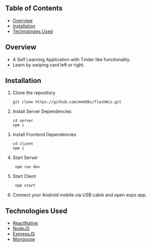 ﻿## Table of Contents

- [Overview](#overview)
- [Installation](#installation)
- [Technologies Used](#technologies-used)

## Overview
- A Self Learning Application with Tinder like functionality.
- Learn by swiping card left or right.

## Installation

1. Clone the repository
   ```
   git clone https://github.com/m4dd0c/flashWiz.git
   ```
2. Install Server Dependencies
   ```
   cd server
   npm i
   ```
3. Install Frontend Dependencies
   ```
   cd client
   npm i
   ```
4. Start Server
   ```
    npm run dev
    ```
5. Start Client
   ```
    npm start
   ```
6. Connect your Android mobile via USB cable and open expo app.
## Technologies Used

- [ReactNative](#reactnative)
- [NodeJS](#nodejs)
- [ExpressJS](#expressjs)
- [Mongoose](#mongoose)
